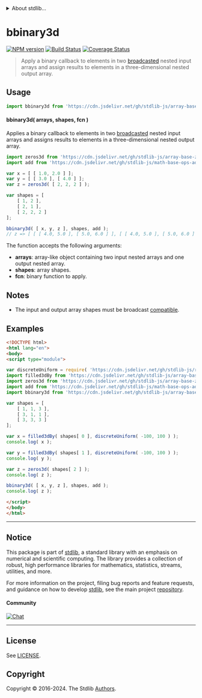 <!--

@license Apache-2.0

Copyright (c) 2023 The Stdlib Authors.

Licensed under the Apache License, Version 2.0 (the "License");
you may not use this file except in compliance with the License.
You may obtain a copy of the License at

   http://www.apache.org/licenses/LICENSE-2.0

Unless required by applicable law or agreed to in writing, software
distributed under the License is distributed on an "AS IS" BASIS,
WITHOUT WARRANTIES OR CONDITIONS OF ANY KIND, either express or implied.
See the License for the specific language governing permissions and
limitations under the License.

-->


<details>
  <summary>
    About stdlib...
  </summary>
  <p>We believe in a future in which the web is a preferred environment for numerical computation. To help realize this future, we've built stdlib. stdlib is a standard library, with an emphasis on numerical and scientific computation, written in JavaScript (and C) for execution in browsers and in Node.js.</p>
  <p>The library is fully decomposable, being architected in such a way that you can swap out and mix and match APIs and functionality to cater to your exact preferences and use cases.</p>
  <p>When you use stdlib, you can be absolutely certain that you are using the most thorough, rigorous, well-written, studied, documented, tested, measured, and high-quality code out there.</p>
  <p>To join us in bringing numerical computing to the web, get started by checking us out on <a href="https://github.com/stdlib-js/stdlib">GitHub</a>, and please consider <a href="https://opencollective.com/stdlib">financially supporting stdlib</a>. We greatly appreciate your continued support!</p>
</details>

# bbinary3d

[![NPM version][npm-image]][npm-url] [![Build Status][test-image]][test-url] [![Coverage Status][coverage-image]][coverage-url] <!-- [![dependencies][dependencies-image]][dependencies-url] -->

> Apply a binary callback to elements in two [broadcasted][@stdlib/array/base/broadcast-array] nested input arrays and assign results to elements in a three-dimensional nested output array.

<section class="intro">

</section>

<!-- /.intro -->



<section class="usage">

## Usage

```javascript
import bbinary3d from 'https://cdn.jsdelivr.net/gh/stdlib-js/array-base-broadcasted-binary3d@esm/index.mjs';
```

#### bbinary3d( arrays, shapes, fcn )

Applies a binary callback to elements in two [broadcasted][@stdlib/array/base/broadcast-array] nested input arrays and assigns results to elements in a three-dimensional nested output array.

```javascript
import zeros3d from 'https://cdn.jsdelivr.net/gh/stdlib-js/array-base-zeros3d@esm/index.mjs';
import add from 'https://cdn.jsdelivr.net/gh/stdlib-js/math-base-ops-add@esm/index.mjs';

var x = [ [ 1.0, 2.0 ] ];
var y = [ [ 3.0 ], [ 4.0 ] ];
var z = zeros3d( [ 2, 2, 2 ] );

var shapes = [
    [ 1, 2 ],
    [ 2, 1 ],
    [ 2, 2, 2 ]
];

bbinary3d( [ x, y, z ], shapes, add );
// z => [ [ [ 4.0, 5.0 ], [ 5.0, 6.0 ] ], [ [ 4.0, 5.0 ], [ 5.0, 6.0 ] ] ]
```

The function accepts the following arguments:

-   **arrays**: array-like object containing two input nested arrays and one output nested array.
-   **shapes**: array shapes.
-   **fcn**: binary function to apply.

</section>

<!-- /.usage -->

<section class="notes">

## Notes

-   The input and output array shapes must be broadcast [compatible][@stdlib/ndarray/base/broadcast-shapes].

</section>

<!-- /.notes -->

<section class="examples">

## Examples

<!-- eslint no-undef: "error" -->

```html
<!DOCTYPE html>
<html lang="en">
<body>
<script type="module">

var discreteUniform = require( 'https://cdn.jsdelivr.net/gh/stdlib-js/random-base-discrete-uniform' ).factory;
import filled3dBy from 'https://cdn.jsdelivr.net/gh/stdlib-js/array-base-filled3d-by@esm/index.mjs';
import zeros3d from 'https://cdn.jsdelivr.net/gh/stdlib-js/array-base-zeros3d@esm/index.mjs';
import add from 'https://cdn.jsdelivr.net/gh/stdlib-js/math-base-ops-add@esm/index.mjs';
import bbinary3d from 'https://cdn.jsdelivr.net/gh/stdlib-js/array-base-broadcasted-binary3d@esm/index.mjs';

var shapes = [
    [ 1, 1, 3 ],
    [ 3, 1, 1 ],
    [ 3, 3, 3 ]
];

var x = filled3dBy( shapes[ 0 ], discreteUniform( -100, 100 ) );
console.log( x );

var y = filled3dBy( shapes[ 1 ], discreteUniform( -100, 100 ) );
console.log( y );

var z = zeros3d( shapes[ 2 ] );
console.log( z );

bbinary3d( [ x, y, z ], shapes, add );
console.log( z );

</script>
</body>
</html>
```

</section>

<!-- /.examples -->

<!-- Section for related `stdlib` packages. Do not manually edit this section, as it is automatically populated. -->

<section class="related">

</section>

<!-- /.related -->

<!-- Section for all links. Make sure to keep an empty line after the `section` element and another before the `/section` close. -->


<section class="main-repo" >

* * *

## Notice

This package is part of [stdlib][stdlib], a standard library with an emphasis on numerical and scientific computing. The library provides a collection of robust, high performance libraries for mathematics, statistics, streams, utilities, and more.

For more information on the project, filing bug reports and feature requests, and guidance on how to develop [stdlib][stdlib], see the main project [repository][stdlib].

#### Community

[![Chat][chat-image]][chat-url]

---

## License

See [LICENSE][stdlib-license].


## Copyright

Copyright &copy; 2016-2024. The Stdlib [Authors][stdlib-authors].

</section>

<!-- /.stdlib -->

<!-- Section for all links. Make sure to keep an empty line after the `section` element and another before the `/section` close. -->

<section class="links">

[npm-image]: http://img.shields.io/npm/v/@stdlib/array-base-broadcasted-binary3d.svg
[npm-url]: https://npmjs.org/package/@stdlib/array-base-broadcasted-binary3d

[test-image]: https://github.com/stdlib-js/array-base-broadcasted-binary3d/actions/workflows/test.yml/badge.svg?branch=v0.2.1
[test-url]: https://github.com/stdlib-js/array-base-broadcasted-binary3d/actions/workflows/test.yml?query=branch:v0.2.1

[coverage-image]: https://img.shields.io/codecov/c/github/stdlib-js/array-base-broadcasted-binary3d/main.svg
[coverage-url]: https://codecov.io/github/stdlib-js/array-base-broadcasted-binary3d?branch=main

<!--

[dependencies-image]: https://img.shields.io/david/stdlib-js/array-base-broadcasted-binary3d.svg
[dependencies-url]: https://david-dm.org/stdlib-js/array-base-broadcasted-binary3d/main

-->

[chat-image]: https://img.shields.io/gitter/room/stdlib-js/stdlib.svg
[chat-url]: https://app.gitter.im/#/room/#stdlib-js_stdlib:gitter.im

[stdlib]: https://github.com/stdlib-js/stdlib

[stdlib-authors]: https://github.com/stdlib-js/stdlib/graphs/contributors

[umd]: https://github.com/umdjs/umd
[es-module]: https://developer.mozilla.org/en-US/docs/Web/JavaScript/Guide/Modules

[deno-url]: https://github.com/stdlib-js/array-base-broadcasted-binary3d/tree/deno
[deno-readme]: https://github.com/stdlib-js/array-base-broadcasted-binary3d/blob/deno/README.md
[umd-url]: https://github.com/stdlib-js/array-base-broadcasted-binary3d/tree/umd
[umd-readme]: https://github.com/stdlib-js/array-base-broadcasted-binary3d/blob/umd/README.md
[esm-url]: https://github.com/stdlib-js/array-base-broadcasted-binary3d/tree/esm
[esm-readme]: https://github.com/stdlib-js/array-base-broadcasted-binary3d/blob/esm/README.md
[branches-url]: https://github.com/stdlib-js/array-base-broadcasted-binary3d/blob/main/branches.md

[stdlib-license]: https://raw.githubusercontent.com/stdlib-js/array-base-broadcasted-binary3d/main/LICENSE

[@stdlib/array/base/broadcast-array]: https://github.com/stdlib-js/array-base-broadcast-array/tree/esm

[@stdlib/ndarray/base/broadcast-shapes]: https://github.com/stdlib-js/ndarray-base-broadcast-shapes/tree/esm

</section>

<!-- /.links -->

